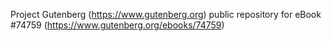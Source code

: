 Project Gutenberg (https://www.gutenberg.org) public repository for
eBook #74759 (https://www.gutenberg.org/ebooks/74759)
